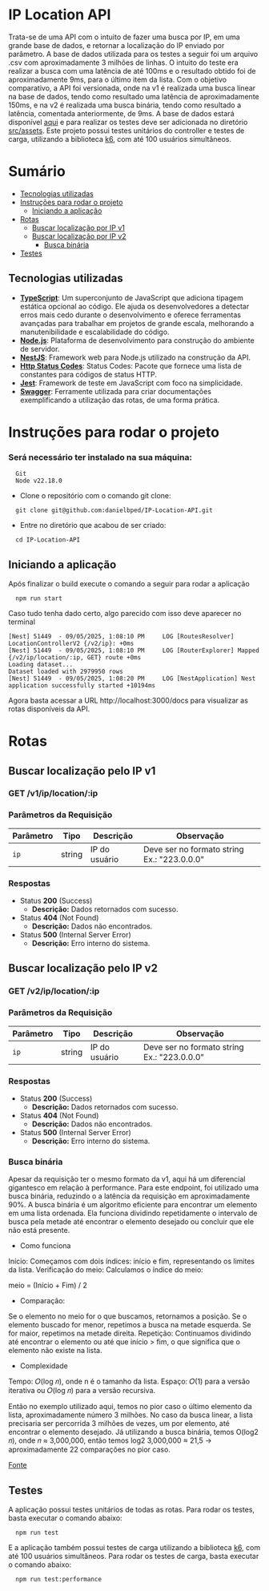 # IP Location API

Trata-se de uma API com o intuito de fazer uma busca por IP, em uma grande base de dados, e retornar a localização do IP enviado por parâmetro. A base de dados utilizada para os testes a seguir foi um arquivo .csv com aproximadamente 3 milhões de linhas. O intuito do teste era realizar a busca com uma latência de até 100ms e o resultado obtido foi de aproximadamente 9ms, para o último item da lista. Com o objetivo comparativo, a API foi versionada, onde na v1 é realizada uma busca linear na base de dados, tendo como resultado uma latência de aproximadamente 150ms, e na v2 é realizada uma busca binária, tendo como resultado a latência, comentada anteriormente, de 9ms. A base de dados estará disponível [aqui](https://drive.google.com/file/d/1F7pKrro7snTqvH8bKZgmVEgcI9OnRKP8/view?usp=sharing) e para realizar os testes deve ser adicionada no diretório [src/assets](./src/assets). Este projeto possui testes unitários do controller e testes de carga, utilizando a biblioteca [k6](https://jslib.k6.io/), com até 100 usuários simultâneos.

# Sumário
- [Tecnologias utilizadas](#tech)
- [Instruções para rodar o projeto](#instructions)
  - [Iniciando a aplicação](#start)
- [Rotas](#rotas)
  - [Buscar localização por IP v1](#get-location-v1)
  - [Buscar localização por IP v2](#get-location-v2)
    - [Busca binária](#binary-search)
- [Testes](#tests)

## Tecnologias utilizadas <a name="tech"></a>
- **[TypeScript](https://www.typescriptlang.org/)**: Um superconjunto de JavaScript que adiciona tipagem estática opcional ao código. Ele ajuda os desenvolvedores a detectar erros mais cedo durante o desenvolvimento e oferece ferramentas avançadas para trabalhar em projetos de grande escala, melhorando a manutenibilidade e escalabilidade do código.
- **[Node.js](https://nodejs.org/en/)**: Plataforma de desenvolvimento para construção do ambiente de servidor.
- **[NestJS](https://docs.nestjs.com/)**: Framework web para Node.js utilizado na construção da API.
- **[Http Status Codes](https://www.npmjs.com/package/http-status-codes)**: Status Codes: Pacote que fornece uma lista de constantes para códigos de status HTTP.
- **[Jest](https://jestjs.io/pt-BR/)**: Framework de teste em JavaScript com foco na simplicidade.
- **[Swagger](https://swagger.io/)**: Ferramente utilizada para criar documentações exemplificando a utilização das rotas, de uma forma prática.

# Instruções para rodar o projeto <a name="instructions"></a>

### Será necessário ter instalado na sua máquina:

```
  Git
  Node v22.18.0
```

- Clone o repositório com o comando git clone:

```
  git clone git@github.com:danielbped/IP-Location-API.git
```

- Entre no diretório que acabou de ser criado:

```
  cd IP-Location-API
```

## Iniciando a aplicação <a name="start"></a>

Após finalizar o build execute o comando a seguir para rodar a aplicação
```
  npm run start
```

Caso tudo tenha dado certo, algo parecido com isso deve aparecer no terminal

```
[Nest] 51449  - 09/05/2025, 1:08:10 PM     LOG [RoutesResolver] LocationControllerV2 {/v2/ip}: +0ms
[Nest] 51449  - 09/05/2025, 1:08:10 PM     LOG [RouterExplorer] Mapped {/v2/ip/location/:ip, GET} route +0ms
Loading dataset...
Dataset loaded with 2979950 rows
[Nest] 51449  - 09/05/2025, 1:08:20 PM     LOG [NestApplication] Nest application successfully started +10194ms
```

Agora basta acessar a URL http://localhost:3000/docs para visualizar as rotas disponíveis da API.

# Rotas <a name="rotas"></a>
## Buscar localização pelo IP v1 <a name="get-location-v1"></a>
### GET /v1/ip/location/:ip

### **Parâmetros da Requisição**
  
  | Parâmetro     | Tipo     | Descrição                            | Observação                                      |
  |---------------|----------|--------------------------------------|----------------------------------------------|
  | `ip`     | string   | IP do usuário   | Deve ser no formato string Ex.: "223.0.0.0" |

### Respostas
- Status **200** (Success)
  - **Descrição:** Dados retornados com sucesso.
- Status **404** (Not Found)
  - **Descrição:** Dados não encontrados.
- Status **500** (Internal Server Error)
  - **Descrição:** Erro interno do sistema.

## Buscar localização pelo IP v2 <a name="get-location-v2"></a>
### GET /v2/ip/location/:ip

### **Parâmetros da Requisição**
  
  | Parâmetro     | Tipo     | Descrição                            | Observação                                      |
  |---------------|----------|--------------------------------------|----------------------------------------------|
  | `ip`     | string   | IP do usuário   | Deve ser no formato string Ex.: "223.0.0.0" |

### Respostas
- Status **200** (Success)
  - **Descrição:** Dados retornados com sucesso.
- Status **404** (Not Found)
  - **Descrição:** Dados não encontrados.
- Status **500** (Internal Server Error)
  - **Descrição:** Erro interno do sistema.

### Busca binária <a name="binary-search"></a>

Apesar da requisição ter o mesmo formato da v1, aqui há um diferencial gigantesco em relação à performance. Para este endpoint, foi utilizado uma busca binária, reduzindo o a latência da requisição em aproximadamente 90%. A busca binária é um algoritmo eficiente para encontrar um elemento em uma lista ordenada. Ela funciona dividindo repetidamente o intervalo de busca pela metade até encontrar o elemento desejado ou concluir que ele não está presente.

- Como funciona

Início: Começamos com dois índices: início e fim, representando os limites da lista.
Verificação do meio: Calculamos o índice do meio:

meio = (Início + Fim) / 2

- Comparação:

Se o elemento no meio for o que buscamos, retornamos a posição.
Se o elemento buscado for menor, repetimos a busca na metade esquerda.
Se for maior, repetimos na metade direita.
Repetição: Continuamos dividindo até encontrar o elemento ou até que início > fim, o que significa que o elemento não existe na lista.

- Complexidade

Tempo: 𝑂(log 𝑛), onde n é o tamanho da lista.
Espaço: 𝑂(1) para a versão iterativa ou 𝑂(log⁡ 𝑛) para a versão recursiva.

Então no exemplo utilizado aqui, temos no pior caso o último elemento da lista, aproximadamente número 3 milhões. No caso da busca linear, a lista precisaria ser percorrida 3 milhões de vezes, um por elemento, até encontrar o elemento desejado. Já utilizando a busca binária, temos O(log2​ 𝑛), onde 𝑛 ≈ 3,000,000, então temos log2 3,000,000 ≈ 21,5 → aproximadamente 22 comparações no pior caso.

[Fonte](https://pt.wikipedia.org/wiki/Pesquisa_bin%C3%A1ria)

## Testes <a name="tests"></a>

A aplicação possui testes unitários de todas as rotas. Para rodar os testes, basta executar o comando abaixo:

```
  npm run test
```

E a aplicação também possui testes de carga utilizando a biblioteca [k6](https://jslib.k6.io/), com até 100 usuários simultâneos. Para rodar os testes de carga, basta executar o comando abaixo:

```
  npm run test:performance
```
